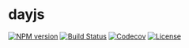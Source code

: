 # dayjs

[![NPM version](https://img.shields.io/npm/v/dayjs.svg?style=flat-square)](https://www.npmjs.com/package/dayjs)
[![Build Status](https://img.shields.io/travis/xx45/dayjs/master.svg?style=flat-square)](https://travis-ci.org/xx45/dayjs)
[![Codecov](https://img.shields.io/codecov/c/github/xx45/dayjs/master.svg?style=flat-square)](https://codecov.io/gh/xx45/dayjs)
[![License](https://img.shields.io/npm/l/dayjs.svg?style=flat-square)](https://github.com/xx45/dayjs/blob/master/LICENSE)